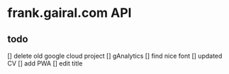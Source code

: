 # frank.gairal.com API

## todo

[] delete old google cloud project
[] gAnalytics
[] find nice font
[] updated CV
[] add PWA
[] edit title
